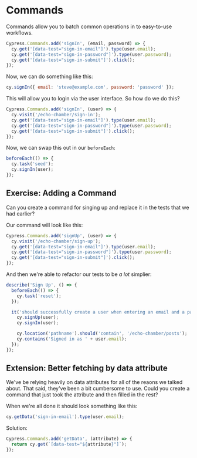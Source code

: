 # Commands

Commands allow you to batch common operations in to easy-to-use workflows.

```js
Cypress.Commands.add('signIn', (email, password) => {
  cy.get('[data-test="sign-in-email"]').type(user.email);
  cy.get('[data-test="sign-in-password"]').type(user.password);
  cy.get('[data-test="sign-in-submit"]').click();
});
```

Now, we can do something like this:

```js
cy.signIn({ email: 'steve@example.com', password: 'password' });
```

This will allow you to login via the user interface. So how do we do this?

```js
Cypress.Commands.add('signIn', (user) => {
  cy.visit('/echo-chamber/sign-in');
  cy.get('[data-test="sign-in-email"]').type(user.email);
  cy.get('[data-test="sign-in-password"]').type(user.password);
  cy.get('[data-test="sign-in-submit"]').click();
});
```

Now, we can swap this out in our `beforeEach`:

```js
beforeEach(() => {
  cy.task('seed');
  cy.signIn(user);
});
```

## Exercise: Adding a Command

Can you create a command for singing up and replace it in the tests that we had earlier?

Our command will look like this:

```js
Cypress.Commands.add('signUp', (user) => {
  cy.visit('/echo-chamber/sign-up');
  cy.get('[data-test="sign-in-email"]').type(user.email);
  cy.get('[data-test="sign-in-password"]').type(user.password);
  cy.get('[data-test="sign-in-submit"]').click();
});
```

And then we're able to refactor our tests to be _a lot_ simplier:

```js
describe('Sign Up', () => {
  beforeEach(() => {
    cy.task('reset');
  });

  it('should successfully create a user when entering an email and a password', () => {
    cy.signUp(user);
    cy.signIn(user);

    cy.location('pathname').should('contain', '/echo-chamber/posts');
    cy.contains('Signed in as ' + user.email);
  });
});
```

## Extension: Better fetching by data attribute

We've be relying heavily on data attributes for all of the reaons we talked about. That said, they've been a bit cumbersome to use. Could you create a command that just took the attribute and then filled in the rest?

When we're all done it should look something like this:

```js
cy.getData('sign-in-email').type(user.email);
```

Solution:

```js
Cypress.Commands.add('getData', (attribute) => {
  return cy.get(`[data-test="${attribute}"]`);
});
```
